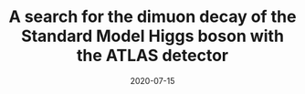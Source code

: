 ---
title: "A search for the dimuon decay of the Standard Model Higgs boson with the ATLAS detector"
date: 2020-07-15
venue: Phys. Lett. B 812 (2021) 135980
link: https://doi.org/10.1016/j.physletb.2020.135980
inspire_id: 1806929
---